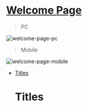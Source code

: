 [Welcome Page](https://iamodh.github.io/welcome-page/)
=

> PC

![welcome-page-pc](https://github.com/iamodh/welcome-page/assets/68431235/accc657b-685a-43f1-a93c-adc17fea82b8)

> Mobile

![welcome-page-mobile](https://github.com/iamodh/welcome-page/assets/68431235/5de33bbd-1ddc-4aee-a754-c6bb35d0fd7a)


- [Titles](#titles)

  # Titles
